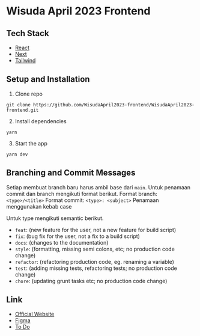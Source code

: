 # Wisuda April 2023 Frontend

## Tech Stack

- [React](https://reactjs.org/)
- [Next](https://nextjs.org/)
- [Tailwind](https://tailwindcss.com/)

## Setup and Installation

1. Clone repo
```
git clone https://github.com/WisudaApril2023-frontend/WisudaApril2023-frontend.git
```
2. Install dependencies
```
yarn
```
3. Start the app
```
yarn dev
```

## Branching and Commit Messages

Setiap membuat branch baru harus ambil base dari `main`. Untuk penamaan commit dan branch mengikuti format berikut.
Format branch: `<type>/<title>`
Format commit: `<type>: <subject>`
Penamaan menggunakan kebab case

Untuk type mengikuti semantic berikut.
- `feat`: (new feature for the user, not a new feature for build script)
- `fix`: (bug fix for the user, not a fix to a build script)
- `docs`: (changes to the documentation)
- `style`: (formatting, missing semi colons, etc; no production code change)
- `refactor`: (refactoring production code, eg. renaming a variable)
- `test`: (adding missing tests, refactoring tests; no production code change)
- `chore`: (updating grunt tasks etc; no production code change)

## Link
- [Official Website](http://app.paradewisudaitb.com/)
- [Figma](https://www.figma.com/file/co90c9aay7Twg1OW7fD1pU/Wisuda-April-2023?node-id=15%3A11&t=8sJFFPEAVc6Tk6Pj-1)
- [To Do](https://docs.google.com/spreadsheets/d/1pwOLDkrPwWiRr_K_MEo24ND78vUxHHGwKLQbqyNFvf4/edit?usp=sharing)

